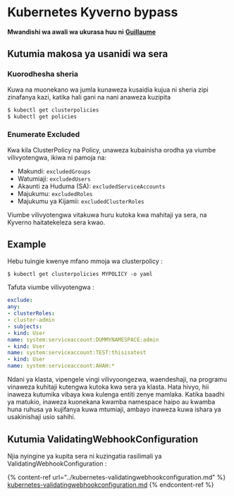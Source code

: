 # Kubernetes Kyverno bypass

**Mwandishi wa awali wa ukurasa huu ni** [**Guillaume**](https://www.linkedin.com/in/guillaume-chapela-ab4b9a196)

## Kutumia makosa ya usanidi wa sera

### Kuorodhesha sheria

Kuwa na muonekano wa jumla kunaweza kusaidia kujua ni sheria zipi zinafanya kazi, katika hali gani na nani anaweza kuzipita
```bash
$ kubectl get clusterpolicies
$ kubectl get policies
```
### Enumerate Excluded

Kwa kila ClusterPolicy na Policy, unaweza kubainisha orodha ya viumbe vilivyotengwa, ikiwa ni pamoja na:

* Makundi: `excludedGroups`
* Watumiaji: `excludedUsers`
* Akaunti za Huduma (SA): `excludedServiceAccounts`
* Majukumu: `excludedRoles`
* Majukumu ya Kijamii: `excludedClusterRoles`

Viumbe vilivyotengwa vitakuwa huru kutoka kwa mahitaji ya sera, na Kyverno haitatekeleza sera kwao.

## Example&#x20;

Hebu tuingie kwenye mfano mmoja wa clusterpolicy :&#x20;
```
$ kubectl get clusterpolicies MYPOLICY -o yaml
```
Tafuta viumbe vilivyotengwa :&#x20;
```yaml
exclude:
any:
- clusterRoles:
- cluster-admin
- subjects:
- kind: User
name: system:serviceaccount:DUMMYNAMESPACE:admin
- kind: User
name: system:serviceaccount:TEST:thisisatest
- kind: User
name: system:serviceaccount:AHAH:*

```
Ndani ya klasta, vipengele vingi vilivyoongezwa, waendeshaji, na programu vinaweza kuhitaji kutengwa kutoka kwa sera ya klasta. Hata hivyo, hii inaweza kutumika vibaya kwa kulenga entiti zenye mamlaka. Katika baadhi ya matukio, inaweza kuonekana kwamba namespace haipo au kwamba huna ruhusa ya kujifanya kuwa mtumiaji, ambayo inaweza kuwa ishara ya usakinishaji usio sahihi.

## Kutumia ValidatingWebhookConfiguration

Njia nyingine ya kupita sera ni kuzingatia rasilimali ya ValidatingWebhookConfiguration :&#x20;

{% content-ref url="../kubernetes-validatingwebhookconfiguration.md" %}
[kubernetes-validatingwebhookconfiguration.md](../kubernetes-validatingwebhookconfiguration.md)
{% endcontent-ref %}
